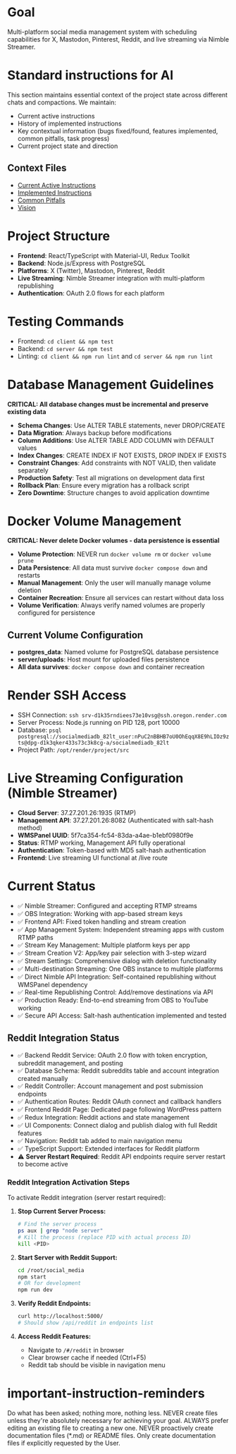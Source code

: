 # Goal
Multi-platform social media management system with scheduling capabilities for X, Mastodon, Pinterest, Reddit, and live streaming via Nimble Streamer.

# Standard instructions for AI 
This section maintains essential context of the project state across different chats and compactions. We maintain:
- Current active instructions
- History of implemented instructions  
- Key contextual information (bugs fixed/found, features implemented, common pitfalls, task progress)
- Current project state and direction

## Context Files
- [Current Active Instructions](current-active-instructions.md)
- [Implemented Instructions](implemented-instructions.md)
- [Common Pitfalls](common-pitfalls-to-watch-out.md)
- [Vision](vision.md)

# Project Structure
- **Frontend**: React/TypeScript with Material-UI, Redux Toolkit
- **Backend**: Node.js/Express with PostgreSQL
- **Platforms**: X (Twitter), Mastodon, Pinterest, Reddit
- **Live Streaming**: Nimble Streamer integration with multi-platform republishing
- **Authentication**: OAuth 2.0 flows for each platform

# Testing Commands
- Frontend: `cd client && npm test`
- Backend: `cd server && npm test`
- Linting: `cd client && npm run lint` and `cd server && npm run lint`

# Database Management Guidelines
**CRITICAL: All database changes must be incremental and preserve existing data**
- **Schema Changes**: Use ALTER TABLE statements, never DROP/CREATE
- **Data Migration**: Always backup before modifications
- **Column Additions**: Use ALTER TABLE ADD COLUMN with DEFAULT values
- **Index Changes**: CREATE INDEX IF NOT EXISTS, DROP INDEX IF EXISTS
- **Constraint Changes**: Add constraints with NOT VALID, then validate separately
- **Production Safety**: Test all migrations on development data first
- **Rollback Plan**: Ensure every migration has a rollback script
- **Zero Downtime**: Structure changes to avoid application downtime

# Docker Volume Management
**CRITICAL: Never delete Docker volumes - data persistence is essential**
- **Volume Protection**: NEVER run `docker volume rm` or `docker volume prune`
- **Data Persistence**: All data must survive `docker compose down` and restarts
- **Manual Management**: Only the user will manually manage volume deletion
- **Container Recreation**: Ensure all services can restart without data loss
- **Volume Verification**: Always verify named volumes are properly configured for persistence

## Current Volume Configuration
- **postgres_data**: Named volume for PostgreSQL database persistence
- **server/uploads**: Host mount for uploaded files persistence
- **All data survives**: `docker compose down` and container recreation

# Render SSH Access
- SSH Connection: `ssh srv-d1k35rndiees73e10vsg@ssh.oregon.render.com`
- Server Process: Node.js running on PID 128, port 10000
- Database: `psql postgresql://socialmediadb_82lt_user:nPuC2nBBHB7oU0OhEqqX8E9hLIOz9zts@dpg-d1k3qker433s73c3k8cg-a/socialmediadb_82lt`
- Project Path: `/opt/render/project/src`

# Live Streaming Configuration (Nimble Streamer)
- **Cloud Server**: 37.27.201.26:1935 (RTMP)
- **Management API**: 37.27.201.26:8082 (Authenticated with salt-hash method)
- **WMSPanel UUID**: 5f7ca354-fc54-83da-a4ae-b1ebf0980f9e
- **Status**: RTMP working, Management API fully operational
- **Authentication**: Token-based with MD5 salt-hash authentication
- **Frontend**: Live streaming UI functional at /live route

# Current Status
- ✅ Nimble Streamer: Configured and accepting RTMP streams
- ✅ OBS Integration: Working with app-based stream keys  
- ✅ Frontend API: Fixed token handling and stream creation
- ✅ App Management System: Independent streaming apps with custom RTMP paths
- ✅ Stream Key Management: Multiple platform keys per app
- ✅ Stream Creation V2: App/key pair selection with 3-step wizard
- ✅ Stream Settings: Comprehensive dialog with deletion functionality
- ✅ Multi-destination Streaming: One OBS instance to multiple platforms
- ✅ Direct Nimble API Integration: Self-contained republishing without WMSPanel dependency
- ✅ Real-time Republishing Control: Add/remove destinations via API
- ✅ Production Ready: End-to-end streaming from OBS to YouTube working
- ✅ Secure API Access: Salt-hash authentication implemented and tested

## Reddit Integration Status
- ✅ Backend Reddit Service: OAuth 2.0 flow with token encryption, subreddit management, and posting
- ✅ Database Schema: Reddit subreddits table and account integration created manually
- ✅ Reddit Controller: Account management and post submission endpoints
- ✅ Authentication Routes: Reddit OAuth connect and callback handlers
- ✅ Frontend Reddit Page: Dedicated page following WordPress pattern
- ✅ Redux Integration: Reddit actions and state management
- ✅ UI Components: Connect dialog and publish dialog with full Reddit features
- ✅ Navigation: Reddit tab added to main navigation menu
- ✅ TypeScript Support: Extended interfaces for Reddit platform
- ⚠️ **Server Restart Required**: Reddit API endpoints require server restart to become active

### Reddit Integration Activation Steps
To activate Reddit integration (server restart required):

1. **Stop Current Server Process:**
   ```bash
   # Find the server process
   ps aux | grep "node server"
   # Kill the process (replace PID with actual process ID)
   kill <PID>
   ```

2. **Start Server with Reddit Support:**
   ```bash
   cd /root/social_media
   npm start
   # OR for development
   npm run dev
   ```

3. **Verify Reddit Endpoints:**
   ```bash
   curl http://localhost:5000/
   # Should show /api/reddit in endpoints list
   ```

4. **Access Reddit Features:**
   - Navigate to `/#/reddit` in browser
   - Clear browser cache if needed (Ctrl+F5)
   - Reddit tab should be visible in navigation menu

# important-instruction-reminders
Do what has been asked; nothing more, nothing less.
NEVER create files unless they're absolutely necessary for achieving your goal.
ALWAYS prefer editing an existing file to creating a new one.
NEVER proactively create documentation files (*.md) or README files. Only create documentation files if explicitly requested by the User.
